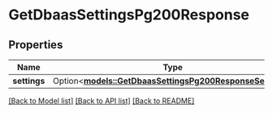 # GetDbaasSettingsPg200Response

## Properties

Name | Type | Description | Notes
------------ | ------------- | ------------- | -------------
**settings** | Option<[**models::GetDbaasSettingsPg200ResponseSettings**](get_dbaas_settings_pg_200_response_settings.md)> |  | [optional]

[[Back to Model list]](../README.md#documentation-for-models) [[Back to API list]](../README.md#documentation-for-api-endpoints) [[Back to README]](../README.md)


